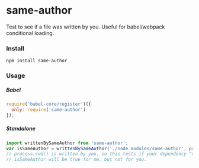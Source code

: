 # same-author

Test to see if a file was written by you. Useful for babel/webpack conditional loading.

### Install

```npm install same-author```

### Usage

##### Babel

```js
require('babel-core/register')({
  only: require('same-author')
});
```

##### Standalone
```js
import writtenBySameAuthor from 'same-author';
var isSameAuthor = writtenBySameAuthor('./node_modules/same-author', process.cwd());
// process.cwd() is written by you, so this tests if your dependency "same-author" was also written by you.
// isSameAuthor will be true for me, but not for you.
```
